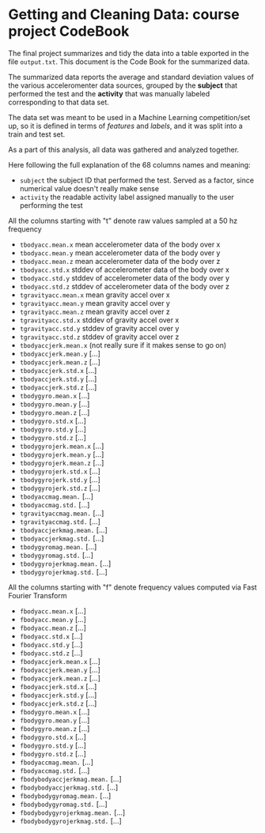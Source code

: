 # Getting and Cleaning Data: course project CodeBook

The final project summarizes and tidy the data into a table exported in the file `output.txt`. This document is the Code Book for the summarized data.

The summarized data reports the average and standard deviation values of the various acceleromenter data sources, grouped by the **subject** that performed the test and the **activity** that was manually labeled corresponding to that data set.

The data set was meant to be used in a Machine Learning competition/set up, so it is defined in terms of *features* and *labels*, and it was split into a train and test set.

As a part of this analysis, all data was gathered and analyzed together.

Here following the full explanation of the 68 columns names and meaning:

* `subject` the subject ID that performed the test. Served as a factor, since numerical value doesn't really make sense
* `activity` the readable activity label assigned manually to the user performing the test

All the columns starting with "t" denote raw values sampled at a 50 hz frequency

* `tbodyacc.mean.x` mean accelerometer data of the body over x
* `tbodyacc.mean.y` mean accelerometer data of the body over y
* `tbodyacc.mean.z` mean accelerometer data of the body over z
* `tbodyacc.std.x` stddev of accelerometer data of the body over x            
* `tbodyacc.std.y` stddev of accelerometer data of the body over y 
* `tbodyacc.std.z` stddev of accelerometer data of the body over z
* `tgravityacc.mean.x` mean gravity accel over x
* `tgravityacc.mean.y` mean gravity accel over y
* `tgravityacc.mean.z` mean gravity accel over z
* `tgravityacc.std.x` stddev of gravity accel over x        
* `tgravityacc.std.y` stddev of gravity accel over y
* `tgravityacc.std.z` stddev of gravity accel over z
* `tbodyaccjerk.mean.x` (not really sure if it makes sense to go on)
* `tbodyaccjerk.mean.y` [...]
* `tbodyaccjerk.mean.z` [...]
* `tbodyaccjerk.std.x` [...]
* `tbodyaccjerk.std.y` [...]
* `tbodyaccjerk.std.z` [...]
* `tbodygyro.mean.x` [...]
* `tbodygyro.mean.y` [...]
* `tbodygyro.mean.z` [...]
* `tbodygyro.std.x` [...]           
* `tbodygyro.std.y` [...]
* `tbodygyro.std.z` [...]
* `tbodygyrojerk.mean.x` [...]
* `tbodygyrojerk.mean.y` [...]
* `tbodygyrojerk.mean.z` [...]
* `tbodygyrojerk.std.x`  [...]      
* `tbodygyrojerk.std.y` [...]
* `tbodygyrojerk.std.z` [...]
* `tbodyaccmag.mean.` [...]
* `tbodyaccmag.std.` [...]
* `tgravityaccmag.mean.` [...]
* `tgravityaccmag.std.` [...]       
* `tbodyaccjerkmag.mean.` [...]
* `tbodyaccjerkmag.std.` [...]
* `tbodygyromag.mean.` [...]
* `tbodygyromag.std.` [...]
* `tbodygyrojerkmag.mean.` [...]
* `tbodygyrojerkmag.std.` [...]

All the columns starting with "f" denote frequency values computed via Fast Fourier Transform
    
* `fbodyacc.mean.x` [...]
* `fbodyacc.mean.y` [...]
* `fbodyacc.mean.z` [...]
* `fbodyacc.std.x` [...]
* `fbodyacc.std.y` [...]
* `fbodyacc.std.z`   [...]          
* `fbodyaccjerk.mean.x` [...]
* `fbodyaccjerk.mean.y` [...]
* `fbodyaccjerk.mean.z` [...]
* `fbodyaccjerk.std.x` [...]
* `fbodyaccjerk.std.y` [...]
* `fbodyaccjerk.std.z`  [...]       
* `fbodygyro.mean.x` [...]
* `fbodygyro.mean.y` [...]
* `fbodygyro.mean.z` [...]
* `fbodygyro.std.x` [...]
* `fbodygyro.std.y` [...]
* `fbodygyro.std.z`  [...]          
* `fbodyaccmag.mean.` [...]
* `fbodyaccmag.std.` [...]
* `fbodybodyaccjerkmag.mean.` [...]
* `fbodybodyaccjerkmag.std.` [...]
* `fbodybodygyromag.mean.` [...]
* `fbodybodygyromag.std.`  [...]    
* `fbodybodygyrojerkmag.mean.` [...]
* `fbodybodygyrojerkmag.std.` [...]